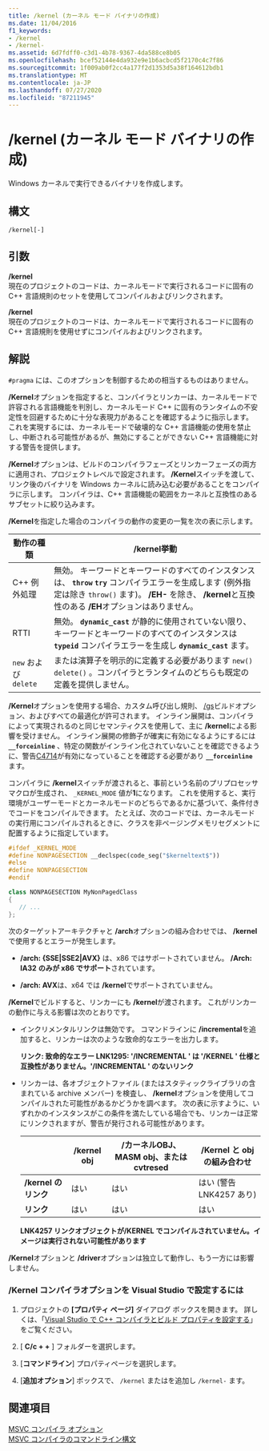 ```yaml
---
title: /kernel (カーネル モード バイナリの作成)
ms.date: 11/04/2016
f1_keywords:
- /kernel
- /kernel-
ms.assetid: 6d7fdff0-c3d1-4b78-9367-4da588ce8b05
ms.openlocfilehash: bcef52144e4da932e9e1b6acbcd5f2170c4c7f86
ms.sourcegitcommit: 1f009ab0f2cc4a177f2d1353d5a38f164612bdb1
ms.translationtype: MT
ms.contentlocale: ja-JP
ms.lasthandoff: 07/27/2020
ms.locfileid: "87211945"
---
```

# <a name="kernel-create-kernel-mode-binary"></a>/kernel (カーネル モード バイナリの作成)

Windows カーネルで実行できるバイナリを作成します。

## <a name="syntax"></a>構文

```
/kernel[-]
```

## <a name="arguments"></a>引数

**/kernel**<br/>
現在のプロジェクトのコードは、カーネルモードで実行されるコードに固有の C++ 言語規則のセットを使用してコンパイルおよびリンクされます。

**/kernel**<br/>
現在のプロジェクトのコードは、カーネルモードで実行されるコードに固有の C++ 言語規則を使用せずにコンパイルおよびリンクされます。

## <a name="remarks"></a>解説

`#pragma` には、このオプションを制御するための相当するものはありません。

**/Kernel**オプションを指定すると、コンパイラとリンカーは、カーネルモードで許容される言語機能を判別し、カーネルモード C++ に固有のランタイムの不安定性を回避するために十分な表現力があることを確認するように指示します。 これを実現するには、カーネルモードで破壊的な C++ 言語機能の使用を禁止し、中断される可能性があるが、無効にすることができない C++ 言語機能に対する警告を提供します。

**/Kernel**オプションは、ビルドのコンパイラフェーズとリンカーフェーズの両方に適用され、プロジェクトレベルで設定されます。 **/Kernel**スイッチを渡して、リンク後のバイナリを Windows カーネルに読み込む必要があることをコンパイラに示します。 コンパイラは、C++ 言語機能の範囲をカーネルと互換性のあるサブセットに絞り込みます。

**/Kernel**を指定した場合のコンパイラの動作の変更の一覧を次の表に示します。

|動作の種類|**/kernel**挙動|
|-------------------|---------------------------|
|C++ 例外処理|無効。 キーワードとキーワードのすべてのインスタンスは、 **`throw`** **`try`** コンパイラエラーを生成します (例外指定は除き `throw()` ます)。 **/EH-** を除き、 **/kernel**と互換性のある **/EH**オプションはありません。|
|RTTI|無効。 **`dynamic_cast`** が静的に使用されていない限り、キーワードとキーワードのすべてのインスタンスは **`typeid`** コンパイラエラーを生成し **`dynamic_cast`** ます。|
|`new` および `delete`|または演算子を明示的に定義する必要があります `new()` `delete()` 。コンパイラとランタイムのどちらも既定の定義を提供しません。|

**/Kernel**オプションを使用する場合、カスタム呼び出し規則、 [/gs](gs-buffer-security-check.md)ビルドオプション、およびすべての最適化が許可されます。 インライン展開は、コンパイラによって実現されるのと同じセマンティクスを使用して、主に **/kernel**による影響を受けません。 インライン展開の修飾子が確実に有効になるようにするには **`__forceinline`** 、特定の関数がインライン化されていないことを確認できるように、警告[C4714](../../error-messages/compiler-warnings/compiler-warning-level-4-c4714.md)が有効になっていることを確認する必要があり **`__forceinline`** ます。

コンパイラに **/kernel**スイッチが渡されると、事前という名前のプリプロセッサマクロが生成され、 `_KERNEL_MODE` 値が**1**になります。 これを使用すると、実行環境がユーザーモードとカーネルモードのどちらであるかに基づいて、条件付きでコードをコンパイルできます。 たとえば、次のコードでは、カーネルモードの実行用にコンパイルされるときに、クラスを非ページングメモリセグメントに配置するように指定しています。

```cpp
#ifdef _KERNEL_MODE
#define NONPAGESECTION __declspec(code_seg("$kerneltext$"))
#else
#define NONPAGESECTION
#endif

class NONPAGESECTION MyNonPagedClass
{
   // ...
};
```

次のターゲットアーキテクチャと **/arch**オプションの組み合わせでは、 **/kernel**で使用するとエラーが発生します。

- **/arch: {SSE&#124;SSE2&#124;AVX}** は、x86 ではサポートされていません。 **/Arch: IA32** **のみが x86 でサポート**されています。

- **/arch: AVX**は、x64 では **/kernel**でサポートされていません。

**/Kernel**でビルドすると、リンカーにも **/kernel**が渡されます。 これがリンカーの動作に与える影響は次のとおりです。

- インクリメンタルリンクは無効です。 コマンドラインに **/incremental**を追加すると、リンカーは次のような致命的なエラーを出力します。

   **リンク: 致命的なエラー LNK1295: '/INCREMENTAL ' は '/KERNEL ' 仕様と互換性がありません。'/INCREMENTAL ' のないリンク**

- リンカーは、各オブジェクトファイル (またはスタティックライブラリの含まれている archive メンバー) を検査し、 **/kernel**オプションを使用してコンパイルされた可能性があるかどうかを調べます。 次の表に示すように、いずれかのインスタンスがこの条件を満たしている場合でも、リンカーは正常にリンクされますが、警告が発行される可能性があります。

   ||**/kernel** obj|**/カーネル**OBJ、MASM obj、または cvtresed|**/Kernel** **と obj**の組み合わせ|
   |-|----------------------|-----------------------------------------------|-------------------------------------------------|
   |**/kernel のリンク**|はい|はい|はい (警告 LNK4257 あり)|
   |**リンク**|はい|はい|はい|

   **LNK4257 リンクオブジェクトが/KERNEL でコンパイルされていません。イメージは実行されない可能性があります**

**/Kernel**オプションと **/driver**オプションは独立して動作し、もう一方には影響しません。

### <a name="to-set-the-kernel-compiler-option-in-visual-studio"></a>/Kernel コンパイラオプションを Visual Studio で設定するには

1. プロジェクトの **[プロパティ ページ]** ダイアログ ボックスを開きます。 詳しくは、「[Visual Studio で C++ コンパイラとビルド プロパティを設定する](../working-with-project-properties.md)」をご覧ください。

1. [ **C/c + +** ] フォルダーを選択します。

1. [**コマンドライン**] プロパティページを選択します。

1. [**追加オプション**] ボックスで、 `/kernel` またはを追加し `/kernel-` ます。

## <a name="see-also"></a>関連項目

[MSVC コンパイラ オプション](compiler-options.md)<br/>
[MSVC コンパイラのコマンドライン構文](compiler-command-line-syntax.md)
